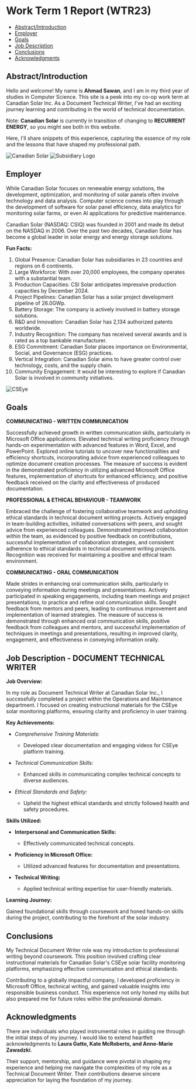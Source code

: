 # Work Term 1 Report (WTR23)

- [Abstract/Introduction](#section1)
- [Employer](#section2)
- [Goals](#section3)
- [Job Description](#section4)
- [Conclusions](#section5)
- [Acknowledgments](#section6)

## Abstract/Introduction 

Hello and welcome! My name is **Ahmad Sawan**, and I am in my third year of studies in Computer Science. This site is a peek into my co-op work term at Canadian Solar Inc. As a Document Technical Writer, I've had an exciting journey learning and contributing in the world of technical documentation. 

Note: **Canadian Solar** is currently in transition of changing to **RECURRENT ENERGY**, so you might see both in this website.

Here, I'll share snippets of this experience, capturing the essence of my role and the lessons that have shaped my professional path.

![Canadian Solar](photos/canadiansolar.png)
![Subsidiary Logo](photos/Subsidiary-Logo.png)

## Employer

While Canadian Solar focuses on renewable energy solutions, the development, optimization, and monitoring of solar panels often involve technology and data analysis. Computer science comes into play through the development of software for solar panel efficiency, data analytics for monitoring solar farms, or even AI applications for predictive maintenance.

Canadian Solar (NASDAQ: CSIQ) was founded in 2001 and made its debut on the NASDAQ in 2006. Over the past two decades, Canadian Solar has become a global leader in solar energy and energy storage solutions.

**Fun Facts:**

1. Global Presence: Canadian Solar has subsidiaries in 23 countries and regions on 6 continents.
2. Large Workforce: With over 20,000 employees, the company operates with a substantial team.
3. Production Capacities: CSI Solar anticipates impressive production capacities by December 2024.
4. Project Pipelines: Canadian Solar has a solar project development pipeline of 26.0GWp.
5. Battery Storage: The company is actively involved in battery storage solutions.
6. R&D and Innovation: Canadian Solar has 2,134 authorized patents worldwide.
7. Industry Recognition: The company has received several awards and is rated as a top bankable manufacturer.
8. ESG Commitment: Canadian Solar places importance on Environmental, Social, and Governance (ESG) practices.
9. Vertical Integration: Canadian Solar aims to have greater control over technology, costs, and the supply chain.
10. Community Engagement: It would be interesting to explore if Canadian Solar is involved in community initiatives.

![CSEye](photos/CSEye.jpg)

## Goals 

**COMMUNICATING - WRITTEN COMMUNICATION**

Successfully achieved growth in written communication skills, particularly in Microsoft Office applications. Elevated technical writing proficiency through hands-on experimentation with advanced features in Word, Excel, and PowerPoint. Explored online tutorials to uncover new functionalities and efficiency shortcuts, incorporating advice from experienced colleagues to optimize document creation processes. The measure of success is evident in the demonstrated proficiency in utilizing advanced Microsoft Office features, implementation of shortcuts for enhanced efficiency, and positive feedback received on the clarity and effectiveness of produced documentation.

**PROFESSIONAL & ETHICAL BEHAVIOUR - TEAMWORK**

Embraced the challenge of fostering collaborative teamwork and upholding ethical standards in technical document writing projects. Actively engaged in team-building activities, initiated conversations with peers, and sought advice from experienced colleagues. Demonstrated improved collaboration within the team, as evidenced by positive feedback on contributions, successful implementation of collaboration strategies, and consistent adherence to ethical standards in technical document writing projects. Recognition was received for maintaining a positive and ethical team environment.

**COMMUNICATING - ORAL COMMUNICATION**

Made strides in enhancing oral communication skills, particularly in conveying information during meetings and presentations. Actively participated in speaking engagements, including team meetings and project presentations, to practice and refine oral communication skills. Sought feedback from mentors and peers, leading to continuous improvement and implementation of learned strategies. The measure of success is demonstrated through enhanced oral communication skills, positive feedback from colleagues and mentors, and successful implementation of techniques in meetings and presentations, resulting in improved clarity, engagement, and effectiveness in conveying information orally.

## Job Description - DOCUMENT TECHNICAL WRITER

**Job Overview:**

In my role as Document Technical Writer at Canadian Solar Inc., I successfully completed a project within the Operations and Maintenance department. I focused on creating instructional materials for the CSEye solar monitoring platforms, ensuring clarity and proficiency in user training.

**Key Achievements:**

- _Comprehensive Training Materials:_
  - Developed clear documentation and engaging videos for CSEye platform training.

- _Technical Communication Skills:_
  - Enhanced skills in communicating complex technical concepts to diverse audiences.

- _Ethical Standards and Safety:_
  - Upheld the highest ethical standards and strictly followed health and safety procedures.

**Skills Utilized:**

- **Interpersonal and Communication Skills:**
  - Effectively communicated technical concepts.

- **Proficiency in Microsoft Office:**
  - Utilized advanced features for documentation and presentations.

- **Technical Writing:**
  - Applied technical writing expertise for user-friendly materials.

**Learning Journey:**

Gained foundational skills through coursework and honed hands-on skills during the project, contributing to the forefront of the solar industry.

## Conclusions

My Technical Document Writer role was my introduction to professional writing beyond coursework. This position involved crafting clear instructional materials for Canadian Solar's CSEye solar facility monitoring platforms, emphasizing effective communication and ethical standards. 

Contributing to a globally impactful company, I developed proficiency in Microsoft Office, technical writing, and gained valuable insights into responsible business conduct. This experience not only honed my skills but also prepared me for future roles within the professional domain.

## Acknowledgments

There are individuals who played instrumental roles in guiding me through the initial steps of my journey. I would like to extend heartfelt acknowledgments to **Laura Gatto, Kate McRoberts, and Anne-Marie Zawadzki**. 

Their support, mentorship, and guidance were pivotal in shaping my experience and helping me navigate the complexities of my role as a Technical Document Writer. Their contributions deserve sincere appreciation for laying the foundation of my journey.